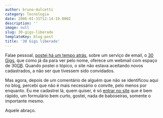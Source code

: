 ```yaml
---
author: bruno-dulcetti
category: Tecnologia
date: 2006-01-31T12:14:19.000Z
description: ''
image: null
slug: 30-gigs-liberado
templateKey: blog-post
title: '30 Gigs liberado'
---
```


Falae pessoal, <a href="/30gigscom">postei há um tempo atrás</a>, sobre um serviço de email, o <a href="http://www.30gigs.com">30 Gigs</a>, que como já da para ver pelo nome, oferece um webmail com espaço de 30<abbr title="Gigabytes">GB</abbr>. Quando postei o tópico, o site não estava aceitando novos cadastrados, a não ser que tivessem sido convidados.

Mas agora, depois de um comentário de alguém que não se identificou aqui no blog, percebi que não é mais necessário o convite, pelo menos por enquanto. Eu me cadastrei lá, quem quiser, é só <a href="http://www.30gigs.com/accept/140083/ebdde3b84534a3e30941de344441d08c">entrar no site</a> que é bem rápido, um formulário bem curto, gostei, nada de baboseiras, somente o importante mesmo.

Aquele abraço.
